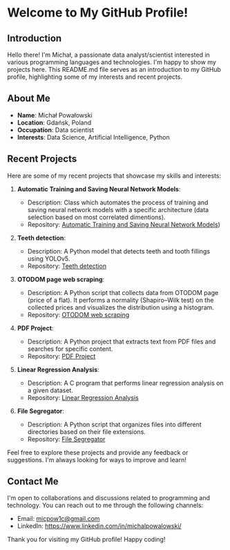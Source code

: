 # Welcome to My GitHub Profile!

## Introduction

Hello there! I'm Michał, a passionate data analyst/scientist interested in various programming languages and technologies. I'm happy to show my projects here. This README.md file serves as an introduction to my GitHub profile, highlighting some of my interests and recent projects.

## About Me

- **Name**: Michał Powałowski
- **Location**: Gdańsk, Poland
- **Occupation**: Data scientist
- **Interests**: Data Science, Artificial Intelligence, Python

## Recent Projects

Here are some of my recent projects that showcase my skills and interests:

1. **Automatic Training and Saving Neural Network Models**:
   - Description: Class which automates the process of training and saving neural network models with a specific        architecture (data selection based on most correlated dimentions).
   - Repository: [Automatic Training and Saving Neural Network Models](https://github.com/micpow1cc/auto_neuralnetwork_train_and_save))
  
2. **Teeth detection**:
   - Description: A Python model that detects teeth and tooth fillings using YOLOv5.
   - Repository: [Teeth detection](https://github.com/micpow1cc/Pantomograph_teeth_counting)

5. **OTODOM page web scraping**:
   - Description: A Python script that collects data from OTODOM page (price of a flat). It performs a normality (Shapiro–Wilk test) on the collected prices and visualizes the distribution using a histogram.
   - Repository: [OTODOM web scraping](https://github.com/micpow1cc/WEB_SCRAPING_OTODOM)
3. **PDF Project**:
   - Description: A Python project that extracts text from PDF files and searches for specific content.
   - Repository: [PDF Project](https://github.com/your-username/pdf-project)

4. **Linear Regression Analysis**:
   - Description: A C program that performs linear regression analysis on a given dataset.
   - Repository: [Linear Regression Analysis](https://github.com/your-username/linear-regression)

5. **File Segregator**:
   - Description: A Python script that organizes files into different directories based on their file extensions.
   - Repository: [File Segregator](https://github.com/your-username/file-segregator)


Feel free to explore these projects and provide any feedback or suggestions. I'm always looking for ways to improve and learn!

## Contact Me

I'm open to collaborations and discussions related to programming and technology. You can reach out to me through the following channels:

- Email: micpow1c@gmail.com
- LinkedIn: https://www.linkedin.com/in/michalpowalowski/


Thank you for visiting my GitHub profile! Happy coding!
